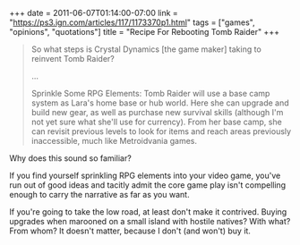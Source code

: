+++
date = 2011-06-07T01:14:00-07:00
link = "https://ps3.ign.com/articles/117/1173370p1.html"
tags = ["games", "opinions", "quotations"]
title = "Recipe For Rebooting Tomb Raider"
+++

>So what steps is Crystal Dynamics [the game maker] taking to reinvent Tomb Raider?
>
>...
>
>Sprinkle Some RPG Elements: Tomb Raider will use a base camp system as Lara's home base or hub world. Here she can upgrade and build new gear, as well as purchase new survival skills (although I'm not yet sure what she'll use for currency). From her base camp, she can revisit previous levels to look for items and reach areas previously inaccessible, much like Metroidvania games.

Why does this sound so familiar?

If you find yourself sprinkling RPG elements into your video game, you've run out of good ideas and tacitly admit the core game play isn't compelling enough to carry the narrative as far as you want.

If you're going to take the low road, at least don't make it contrived. Buying upgrades when marooned on a small island with hostile natives? With what? From whom? It doesn't matter, because I don't (and won't) buy it.
